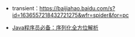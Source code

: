 - transient：<https://baijiahao.baidu.com/s?id=1636557218432721275&wfr=spider&for=pc>

- [Java程序员必备：序列化全方位解析](<https://mp.weixin.qq.com/s?__biz=MzI2OTQ4OTQ1NQ==&mid=2247488435&idx=3&sn=8eecafd8fe29e828ab15d3c1b7d8b479&chksm=eaded7f3dda95ee5ce97b4c0dc58cf4bac36a7785d81a61c4f10ca5877b83c17a5016988cd9f&mpshare=1&scene=23&srcid=&sharer_sharetime=1588173222206&sharer_shareid=e6d90aec84add5cf004cb1ab6979727c#rd>)

